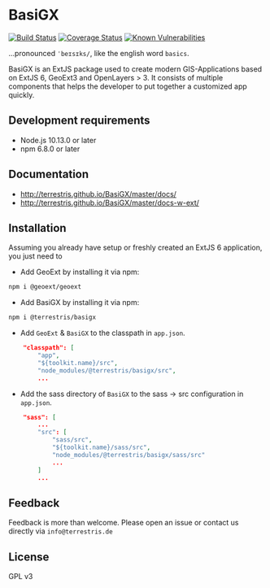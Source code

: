 # BasiGX

[![Build Status](https://travis-ci.org/terrestris/BasiGX.svg?branch=master)](https://travis-ci.org/terrestris/BasiGX) [![Coverage Status](https://coveralls.io/repos/terrestris/BasiGX/badge.svg?branch=master&service=github)](https://coveralls.io/github/terrestris/BasiGX?branch=master) [![Known Vulnerabilities](https://snyk.io/test/github/terrestris/BasiGX/badge.svg?targetFile=package.json)](https://snyk.io/test/github/terrestris/BasiGX?targetFile=package.json)

…pronounced `ˈbeɪsɪks/`, like the english word `basics`.

BasiGX is an ExtJS package used to create modern GIS-Applications based on ExtJS 6, GeoExt3 and OpenLayers > 3.
It consists of multiple components that helps the developer to put together a customized app quickly.

## Development requirements

* Node.js 10.13.0 or later
* npm 6.8.0 or later

## Documentation

* http://terrestris.github.io/BasiGX/master/docs/
* http://terrestris.github.io/BasiGX/master/docs-w-ext/

## Installation

Assuming you already have setup or freshly created an ExtJS 6 application, you just need to

* Add GeoExt by installing it via npm:
```bash
npm i @geoext/geoext
```

* Add BasiGX by installing it via npm:
```bash
npm i @terrestris/basigx
```

* Add `GeoExt` & `BasiGX` to the classpath in `app.json`.
```json
    "classpath": [
        "app",
        "${toolkit.name}/src",
        "node_modules/@terrestris/basigx/src",
        ...
```

* Add the sass directory of `BasiGX` to the sass -> src configuration in `app.json`.
```json
    "sass": [
        ...
        "src": [
            "sass/src",
            "${toolkit.name}/sass/src",
            "node_modules/@terrestris/basigx/sass/src"
            ...
        ]
        ...
```

## Feedback

Feedback is more than welcome. Please open an issue or contact us directly via `info@terrestris.de`

## License

GPL v3
